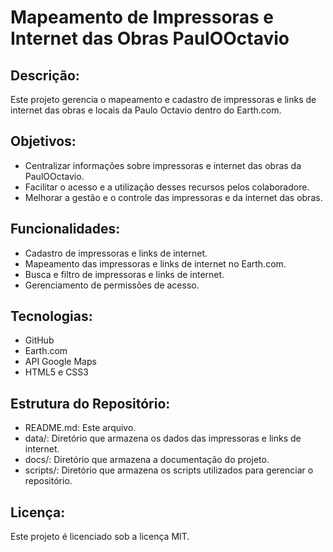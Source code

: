 # Mapeamento de Impressoras e Internet das Obras PaulOOctavio

## Descrição:

Este projeto gerencia o mapeamento e cadastro de impressoras e links de internet das obras e locais da Paulo Octavio dentro do Earth.com.

## Objetivos:

- Centralizar informações sobre impressoras e internet das obras da PaulOOctavio.
- Facilitar o acesso e a utilização desses recursos pelos colaboradore.
- Melhorar a gestão e o controle das impressoras e da internet das obras.

## Funcionalidades:

- Cadastro de impressoras e links de internet.
- Mapeamento das impressoras e links de internet no Earth.com.
- Busca e filtro de impressoras e links de internet.
- Gerenciamento de permissões de acesso.

## Tecnologias:

- GitHub
- Earth.com
- API Google Maps
- HTML5 e CSS3

## Estrutura do Repositório:

- README.md: Este arquivo.
- data/: Diretório que armazena os dados das impressoras e links de internet.
- docs/: Diretório que armazena a documentação do projeto.
- scripts/: Diretório que armazena os scripts utilizados para gerenciar o repositório.

## Licença:

Este projeto é licenciado sob a licença MIT.
